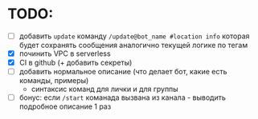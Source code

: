 # TODO:

- [ ] добавить `update` команду `/update@bot_name #location info` 
  которая будет сохранять сообщения аналогично текущей логике по тегам
- [x] починить VPC в serverless
- [x] CI в github (+ добавить секреты)
- [ ] добавить нормальное описание (что делает бот, какие есть команды, примеры)
  - синтаксис команд для лички и для группы 
- [ ] бонус: если `/start` команада вызвана из канала - выводить подробное описание 1 раз
